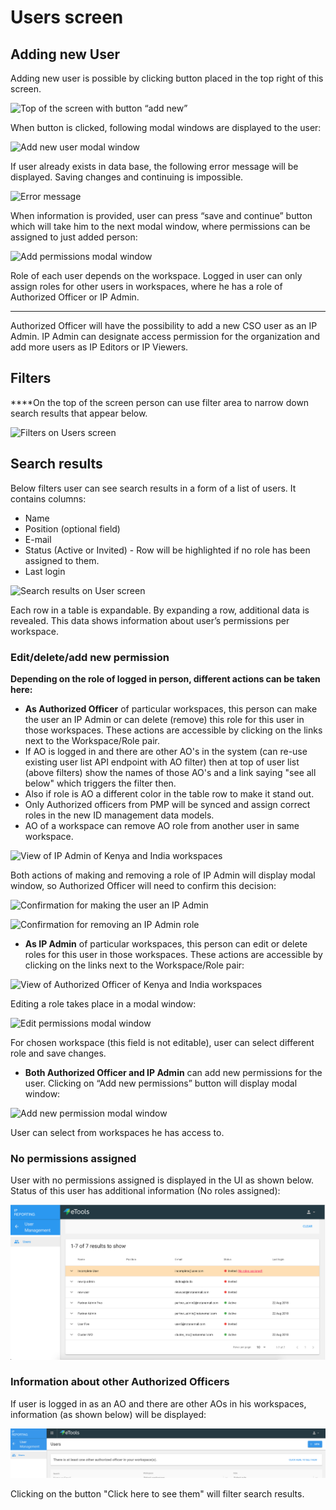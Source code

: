 # Users screen

## **Adding new User**

Adding new user is possible by clicking button placed in the top right of this screen.

![Top of the screen with button &#x201C;add new&#x201D;](https://lh3.googleusercontent.com/e9UpehTvMgXHDLvaXgT_a0Wnsi9za8mNNi9uVMoZxjjkM4yCKbkROhbw4eMHKX5pi_QUk_pg5yz5wIYcXxY8Nziz8pEOV1oWT5HMNFF5z9L7V3HfQVc6idlCzXzfGtqMnF4hctiQ)

  
When button is clicked, following modal windows are displayed to the user:

![Add new user modal window](https://lh4.googleusercontent.com/rOLyWKkh6pau8no9gTacyGTFmv0593SzHB8dWrqT6OnZGrJKN1hSu-fZOEZKCUyYUhrG1W2eHIbcKf7BDPRJtVGG2Ys5A2LzotlOii08zfw8eD7OgAp1O4TmsP5WycjSEFbKBtO4)

  
If user already exists in data base, the following error message will be displayed. Saving changes and continuing is impossible.

![Error message](../../.gitbook/assets/screen-shot-2018-07-10-at-16.15.41.png)

When information is provided, user can press “save and continue” button which will take him to the next modal window, where permissions can be assigned to just added person:

![Add permissions modal window](https://lh5.googleusercontent.com/cxVnQ4CZq7OBpWr84aeOT30W2KsCfqOEi7b9y6QVxwRr3lOZYzJo8NCbgMZzhVu7yVPo9lcNug32TS5e2gdlEPrG_OBQmwC5fNYHfdwHGMHtjKaXBKmtxRypcPgXMZxxxGL7wzCw)



Role of each user depends on the workspace. Logged in user can only assign roles for other users in workspaces, where he has a role of Authorized Officer or IP Admin.  
****

Authorized Officer will have the possibility to add a new CSO user as an IP Admin. IP Admin can designate access permission for the organization and add more users as IP Editors or IP Viewers.



## Filters

  
****On the top of the screen person can use filter area to narrow down search results that appear below.

![Filters on Users screen](https://lh4.googleusercontent.com/vpmTEM1A2fPOMwhDQ-gBbPZT4-x0gwPe2vudtCphC9s4As4nUguJoGhodX8d0TOMzv4s7wE5DMnQtmMs1VCgV6OaRY-PU00qcNHoTsjzSYDqAJVKjHzFgTQ_pTEp9cYmKj1a3Vs2)

## **Search results**

Below filters user can see search results in a form of a list of users. It contains columns:

* Name
* Position \(optional field\)
* E-mail
* Status \(Active or Invited\) - Row will be highlighted if no role has been assigned to them.
* Last login

![Search results on User screen](https://lh4.googleusercontent.com/l5CZ2lN3xyP_qVnwQmMLTPCdHjjRCt2SKcfu-3i_wlM-DJ31notAkjfCwX3KFyGxrdKq69mN5KdiYsdjmgdj7fkoc1Q5jKAktw2nOk80G7ACT7RbnXiBWXlloB6HE5Irve4Djr8c)

  
Each row in a table is expandable. By expanding a row, additional data is revealed. This data shows information about user’s permissions per workspace.

### Edit/delete/add new permission

**Depending on the role of logged in person, different actions can be taken here:**

* **As Authorized Officer** of particular workspaces, this person can make the user an IP Admin or can delete \(remove\) this role for this user in those workspaces. These actions are accessible by clicking on the links next to the Workspace/Role pair.
* If AO is logged in and there are other AO's in the system \(can re-use existing user list API endpoint with AO filter\) then at top of user list \(above filters\) show the names of those AO's and a link saying "see all below" which triggers the filter then.
* Also if role is AO a different color in the table row to make it stand out.
* Only Authorized officers from PMP will be synced and assign correct roles in the new ID management data models.
* AO of a workspace can remove AO role from another user in same workspace.

![View of IP Admin of Kenya and India workspaces ](https://lh6.googleusercontent.com/bHak4nMtGJo98IMXTf7eP7qw9cVO6xpFLPXYyTrwrTUqHbPJrsYqS2cqKO27vDdpafoPNXk_cJPfg-joFVqRrVT1fiPuYtT-gHTMCBMBDtBK8VbsE3BPRTifyg-Inu9o6K_qUE4R)

Both actions of making and removing a role of IP Admin will display modal window, so Authorized Officer will need to confirm this decision:

![Confirmation for making the user an IP Admin](https://lh5.googleusercontent.com/I1R9pQl1ED6yfE78VMtmge55iq1KEMWKPoIftfm9pO8Wh_xXyQ6n8shywdiPbwhzGthOktt4v8Buwf3oiyJ9_hOsGy-F9-a39V2q7xCTGIl7JDfbnT5ci-DNxVHhkr4G3IZ_wjwg)

![Confirmation for removing an IP Admin role](https://lh5.googleusercontent.com/RFDEBuPOOYP4wecSB9sR02ZgyfmwYRJ9nSbkP5sZ-7EfTJPk_601VAiv5EmKaZ-BnJcw3bG0mE0_mMJs4KdE5Fc8SauyZ_Ubr9Rr4DcGs9NZqN4GanzWG4dsufRQFf88hCkZ7ZJf)



* **As IP Admin** of particular workspaces, this person can edit or delete roles for this user in those workspaces. These actions are accessible by clicking on the links next to the Workspace/Role pair:

![View of Authorized Officer of Kenya and India workspaces](https://lh3.googleusercontent.com/uXk3WnEWoG3riO2BDXnVgJxYb34EVGlE1gSJdePk-e73RdVm26WOmBuX7OU_9G3M7zR3FfQCkY6Mo4de-QdueNDFsJ2K0Mg1dHccshBupAKYtDRdfnkppQFE3XxFgLko3yYkoPCD)

Editing a role takes place in a modal window:

![Edit permissions modal window](https://lh3.googleusercontent.com/Tv1Tsi4D4qhpEkiUm7PY6OZT_axfwzLIxrSpeeNT5z0kT5TIONSsHBop-ocjRyDcw1Hcb2n1b3w__iJaoP9ZL03Uqxtk877mKLUDV3BvKACjSjOusXE6PlgPxrgeERU_9t2m4xQx)

  
For chosen workspace \(this field is not editable\), user can select different role and save changes.  


* **Both Authorized Officer and IP Admin** can add new permissions for the user. Clicking on “Add new permissions” button will display modal window:

![Add new permission modal window](https://lh5.googleusercontent.com/D9cPxllapbMsumOcm_M3CdEPkmY40k6pdAIOS3HfK993aPXm7oHEh5FgepEcKWjG312UCNnU9nuJ-B1nQMklJKUPbc9oTLDet3QaFm3GSTv2XjRNndeljdrz5o_SmH-16RKUp3uV)

User can select from workspaces he has access to.

### No permissions assigned

User with no permissions assigned is displayed in the UI as shown below. Status of this user has additional information \(No roles assigned\):

![](../../.gitbook/assets/image-2.png)





### Information about other Authorized Officers

If user is logged in as an  AO and there are other AOs in his workspaces, information \(as shown below\) will be displayed:

![](../../.gitbook/assets/screen-shot-2018-08-22-at-19.47.34.png)

  
Clicking on the button "Click here to see them" will filter search results.

##  

